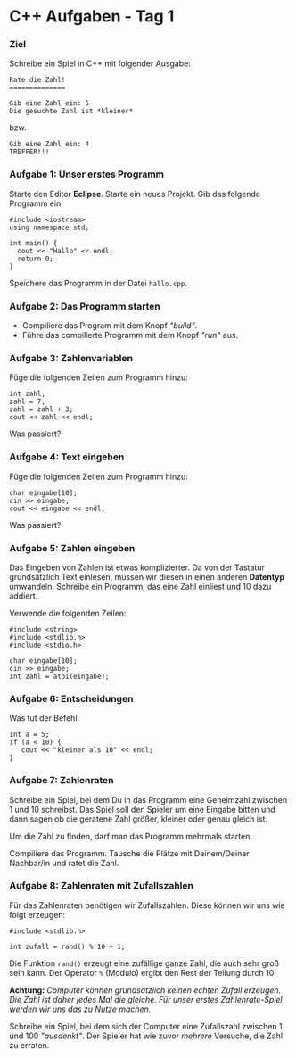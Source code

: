 
# C++ Aufgaben - Tag 1

### Ziel

Schreibe ein Spiel in C++ mit folgender Ausgabe:

    Rate die Zahl!
    ==============

    Gib eine Zahl ein: 5
    Die gesuchte Zahl ist *kleiner*

bzw.

    Gib eine Zahl ein: 4
    TREFFER!!!    


### Aufgabe 1: Unser erstes Programm

Starte den Editor **Eclipse**. Starte ein neues Projekt. Gib das folgende Programm ein:

    #include <iostream>
    using namespace std;

    int main() {
      cout << "Hallo" << endl;
      return 0;
    }

Speichere das Programm in der Datei `hallo.cpp`.


### Aufgabe 2: Das Programm starten

* Compiliere das Program mit dem Knopf *"build"*.
* Führe das compilierte Programm mit dem Knopf *"run"* aus.


### Aufgabe 3: Zahlenvariablen

Füge die folgenden Zeilen zum Programm hinzu:

    int zahl;
    zahl = 7;
    zahl = zahl + 3;
    cout << zahl << endl;

Was passiert?


### Aufgabe 4: Text eingeben

Füge die folgenden Zeilen zum Programm hinzu:

    char eingabe[10];
    cin >> eingabe;
    cout << eingabe << endl;

Was passiert?


### Aufgabe 5: Zahlen eingeben

Das Eingeben von Zahlen ist etwas komplizierter. Da von der Tastatur grundsätzlich Text einlesen, müssen wir diesen in einen anderen **Datentyp** umwandeln. Schreibe ein Programm, das eine Zahl einliest und 10 dazu addiert.

Verwende die folgenden Zeilen:

    #include <string>
    #include <stdlib.h>
    #include <stdio.h>

    char eingabe[10];
    cin >> eingabe;
    int zahl = atoi(eingabe);


### Aufgabe 6: Entscheidungen

Was tut der Befehl:

    int a = 5;
    if (a < 10) {
       cout << "kleiner als 10" << endl;
    }


### Aufgabe 7: Zahlenraten

Schreibe ein Spiel, bei dem Du in das Programm eine Geheimzahl zwischen 1 und 10 schreibst. 
Das Spiel soll den Spieler um eine Eingabe bitten und dann sagen ob die geratene Zahl größer, kleiner oder genau gleich ist.

Um die Zahl zu finden, darf man das Programm mehrmals starten.

Compiliere das Programm. Tausche die Plätze mit Deinem/Deiner Nachbar/in und ratet die Zahl.


### Aufgabe 8: Zahlenraten mit Zufallszahlen

Für das Zahlenraten benötigen wir Zufallszahlen. Diese können wir uns wie folgt erzeugen:

    #include <stdlib.h>

    int zufall = rand() % 10 + 1;

Die Funktion `rand()` erzeugt eine zufällige ganze Zahl, die auch sehr groß sein kann. Der Operator `%` (Modulo) ergibt den Rest der Teilung durch 10. 

**Achtung:** *Computer können grundsätzlich keinen echten Zufall erzeugen. Die Zahl ist daher jedes Mal die gleiche. Für unser erstes Zahlenrate-Spiel werden wir uns das zu Nutze machen.*


Schreibe ein Spiel, bei dem sich der Computer eine Zufallszahl zwischen 1 und 100 *"ausdenkt"*. Der Spieler hat wie zuvor *mehrere* Versuche, die Zahl zu erraten.

